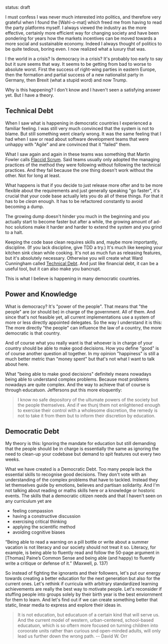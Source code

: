 status: draft

I must confess I was never much interested into politics, and therefore very grateful when I 
found the [Wahl-o-mat] which freed me from having to read the party platforms myself. I always
viewed the industry as the more effective, certainly more efficient way for changing society and
have been pondering for years how the markets incentives can be moved towards a more social and sustainable
economy. Indeed I always thought of politics to be quite tedious, boring even. I now realized what a luxury 
that was.

I the world in a crisis? Is democracy in a crisis? It's probably too early to say but it sure seems that way. It
seems to be getting from bad to worse to absolute worst. First the success of right-wing parties in eastern Europe, 
then the formation and partial success of a new nationalist party in Germany, then Brexit (what a stupid word) and
now Trump.

Why is this happening? I don't know and I haven't seen a satisfying answer yet. But I have a theory.

[Whal-o-mat]: https://www.wahl-o-mat.de


## Technical Debt

When I saw what is happening in democratic countries I experienced a familiar feeling. I was still very much convinced
that the system is not to blame. But still something went clearly wrong. It was the same feeling that I had when I saw
or read about software development teams that were unhappy with "Agile" and are convinced that it "failed" them.

What I saw again and again in these teams was something that Martin Fowler calls [Flaccid Scrum]. Said teams usually only adopted the managing practices of the method they were following without following the technical practices. And they fail because the one thing doesn't work without the other. Not for long at least.

What happens is that if you decide to just release more ofter and to be more flexible about the requirements and just generally speaking "go faster", it's crucial that your code base actually lets you do all of these things. For that it has to be *clean* enough. It has to be refactored constantly to avoid becoming a dump.

The growing dump doesn't hinder you much in the beginning and you actually start to become faster but after a while, the growing amount of ad-hoc solutions make it harder and harder to extend the system and you grind to a halt.

Keeping the code base clean requires skills and, maybe more importantly, discipline. (If you lack discipline, give TDD a try.) It's much like keeping your kitchen sink clean while cooking. It's not as much fun as releasing features, but it's absolutely necessary. Otherwise you will create what Ward Cunningham called [Technical Debt]. And just like financial debt, it can be a useful tool, but it can also make you bancrupt.

This is what I believe is happening in many democratic countries.

[Flaccid Scrum]: http://martinfowler.com/bliki/FlaccidScrum.html
[Technical Debt]: http://martinfowler.com/bliki/TechnicalDebt.html


## Power and Knowledge

What is democracy? It's "power of the people". That means that "the people" are (or should be) in charge of the 
government. All of them. And since that's not feasible yet, all current implementations use a system of more or 
less directly appointed delegates. So the way I understand it is this: The more directly "the people" can influence 
the law of a country, the more democratic is that country.

And of course what you really want is that whoever is in charge of your country should be able to make good decisions. How you define "good" is of course another question all together. In my opinion "happiness" is still a much better metric than "money spent" but that's not what I want to talk about here.

What "being able to make good decisions" definitely means nowadays being able to understand complex problems. Because most problems nowadays are quite complex. And the way to achieve that of course is through educatuon. Jeffersons put this more eloquently:

> I know no safe depository of the ultumate powers of the society but the people themselves. And if we thunj them not enlightened enough to exercise their control with a wholesome discretion, the remedy is not to take it from them but to inform their discretion by education.


## Democratic Debt

My theory is this: Ignoring the mandate for education but still demanding that the people should be in charge is essentially the same as ignoring the need to clean-up your codebase but demand to spit features out every two weeks.

What we have created is a Democratic Debt. Too many people lack the essential skills to recognise good decisions. They don't vote with an understanding of the complex problems that have to tackled. Instead they let themselves guide by emotions, believes and partisan solidarity. And I'm not talking about reading or maths skills here or a knowledge or hostoric events. The skills that a democratic citizen needs and that I haven't seen on any curriculum yet are

- feeling compassion
- having a constructive discussion
- exercising critical thinking
- applying the scientific method
- avoiding cognitive biases

“Being able to read a warning on a pill bottle or write about a summer vacation is not literacy and our society should not treat it so. Literacy, for example, is being able to fluently read and follow the 50-page argument in [Thomas] Paine’s Common Sense and being able (and happy) to fluently write a critique or defense of it.” (Maxwell, p. 137)

So instead of fighting the ignorants and their followers, let's put our energy towards creating a better education for the next generation but also for the current ones. Let's rethink if curricula with arbitrary standardized learning achievements are really the best way to motivate people. Let's reconsider if stuffing people into groups solely by their birth year is the best enviornment for them to learn. And let's find out if we can create something better that static, linear media to express and explore their ideas in.

> It is not education, but educatuon of a certain kind that will serve us. And the current model of western, urban-centered, school-based educatuon, which is so oftern more focused on turning children into coroorate units rather than curious snd open-minded adults, will only lead us further down the wrong path. 
> -- David W. Orr